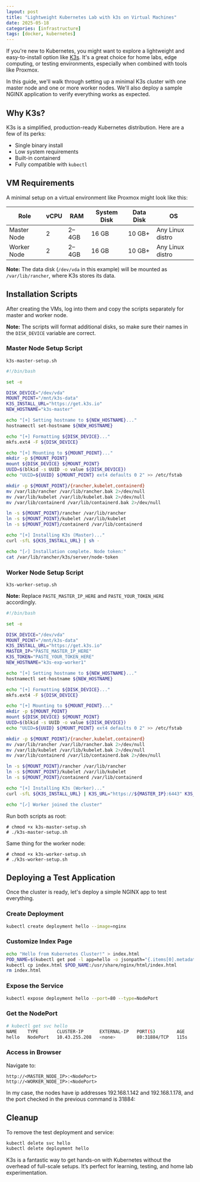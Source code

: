 ```yaml
---
layout: post
title: "Lightweight Kubernetes Lab with k3s on Virtual Machines"
date: 2025-05-18
categories: [infrastructure]
tags: [docker, kubernetes]
---
```


If you're new to Kubernetes, you might want to explore a lightweight and easy-to-install option like [K3s](https://k3s.io/). It's a great choice for home labs, edge computing, or testing environments, especially when combined with tools like Proxmox.

In this guide, we'll walk through setting up a minimal K3s cluster with one master node and one or more worker nodes. We'll also deploy a sample NGINX application to verify everything works as expected.

## Why K3s?

K3s is a simplified, production-ready Kubernetes distribution. Here are a few of its perks:

- Single binary install
- Low system requirements
- Built-in containerd
- Fully compatible with `kubectl`

## VM Requirements

A minimal setup on a virtual environment like Proxmox might look like this:

| Role         | vCPU | RAM   | System Disk | Data Disk | OS               |
|--------------|------|-------|-------------|-----------|------------------|
| Master Node  | 2    | 2–4GB | 16 GB       | 10 GB+    | Any Linux distro |
| Worker Node  | 2    | 2–4GB | 16 GB       | 10 GB+    | Any Linux distro |

**Note:** The data disk (`/dev/vda` in this example) will be mounted as `/var/lib/rancher`, where K3s stores its data.

## Installation Scripts

After creating the VMs, log into them and copy the scripts separately for master and worker node.

**Note:** The scripts will format additional disks, so make sure their names in the `DISK_DEVICE` variable are correct.

### Master Node Setup Script

`k3s-master-setup.sh`

```bash
#!/bin/bash

set -e

DISK_DEVICE="/dev/vda"
MOUNT_POINT="/mnt/k3s-data"
K3S_INSTALL_URL="https://get.k3s.io"
NEW_HOSTNAME="k3s-master"

echo "[+] Setting hostname to ${NEW_HOSTNAME}..."
hostnamectl set-hostname ${NEW_HOSTNAME}

echo "[+] Formatting ${DISK_DEVICE}..."
mkfs.ext4 -F ${DISK_DEVICE}

echo "[+] Mounting to ${MOUNT_POINT}..."
mkdir -p ${MOUNT_POINT}
mount ${DISK_DEVICE} ${MOUNT_POINT}
UUID=$(blkid -s UUID -o value ${DISK_DEVICE})
echo "UUID=${UUID} ${MOUNT_POINT} ext4 defaults 0 2" >> /etc/fstab

mkdir -p ${MOUNT_POINT}/{rancher,kubelet,containerd}
mv /var/lib/rancher /var/lib/rancher.bak 2>/dev/null
mv /var/lib/kubelet /var/lib/kubelet.bak 2>/dev/null
mv /var/lib/containerd /var/lib/containerd.bak 2>/dev/null

ln -s ${MOUNT_POINT}/rancher /var/lib/rancher
ln -s ${MOUNT_POINT}/kubelet /var/lib/kubelet
ln -s ${MOUNT_POINT}/containerd /var/lib/containerd

echo "[+] Installing K3s (Master)..."
curl -sfL ${K3S_INSTALL_URL} | sh -

echo "[✓] Installation complete. Node token:"
cat /var/lib/rancher/k3s/server/node-token
```

### Worker Node Setup Script

`k3s-worker-setup.sh` 

**Note:** Replace `PASTE_MASTER_IP_HERE` and `PASTE_YOUR_TOKEN_HERE` accordingly.

```bash
#!/bin/bash

set -e

DISK_DEVICE="/dev/vda"
MOUNT_POINT="/mnt/k3s-data"
K3S_INSTALL_URL="https://get.k3s.io"
MASTER_IP="PASTE_MASTER_IP_HERE"
K3S_TOKEN="PASTE_YOUR_TOKEN_HERE"
NEW_HOSTNAME="k3s-exp-worker1"

echo "[+] Setting hostname to ${NEW_HOSTNAME}..."
hostnamectl set-hostname ${NEW_HOSTNAME}

echo "[+] Formatting ${DISK_DEVICE}..."
mkfs.ext4 -F ${DISK_DEVICE}

echo "[+] Mounting to ${MOUNT_POINT}..."
mkdir -p ${MOUNT_POINT}
mount ${DISK_DEVICE} ${MOUNT_POINT}
UUID=$(blkid -s UUID -o value ${DISK_DEVICE})
echo "UUID=${UUID} ${MOUNT_POINT} ext4 defaults 0 2" >> /etc/fstab

mkdir -p ${MOUNT_POINT}/{rancher,kubelet,containerd}
mv /var/lib/rancher /var/lib/rancher.bak 2>/dev/null
mv /var/lib/kubelet /var/lib/kubelet.bak 2>/dev/null
mv /var/lib/containerd /var/lib/containerd.bak 2>/dev/null

ln -s ${MOUNT_POINT}/rancher /var/lib/rancher
ln -s ${MOUNT_POINT}/kubelet /var/lib/kubelet
ln -s ${MOUNT_POINT}/containerd /var/lib/containerd

echo "[+] Installing K3s (Worker)..."
curl -sfL ${K3S_INSTALL_URL} | K3S_URL="https://${MASTER_IP}:6443" K3S_TOKEN="${K3S_TOKEN}" sh -

echo "[✓] Worker joined the cluster"
```

Run both scripts as root:

```
# chmod +x k3s-master-setup.sh
# ./k3s-master-setup.sh
```

Same thing for the worker node:

```
# chmod +x k3s-worker-setup.sh
# ./k3s-worker-setup.sh
```

## Deploying a Test Application

Once the cluster is ready, let's deploy a simple NGINX app to test everything.

### Create Deployment

```bash
kubectl create deployment hello --image=nginx
```

### Customize Index Page

```bash
echo "Hello from Kubernetes Cluster!" > index.html
POD_NAME=$(kubectl get pod -l app=hello -o jsonpath="{.items[0].metadata.name}")
kubectl cp index.html $POD_NAME:/usr/share/nginx/html/index.html
rm index.html
```

### Expose the Service

```bash
kubectl expose deployment hello --port=80 --type=NodePort
```

### Get the NodePort

```bash
# kubectl get svc hello
NAME    TYPE       CLUSTER-IP      EXTERNAL-IP   PORT(S)        AGE
hello   NodePort   10.43.255.208   <none>        80:31884/TCP   115s
```

### Access in Browser

Navigate to:

```
http://<MASTER_NODE_IP>:<NodePort>
http://<WORKER_NODE_IP>:<NodePort>
```

In my case, the nodes have ip addresses 192.168.1.142 and 192.168.1.178, and the port checked in the previous command is 31884:

## Cleanup

To remove the test deployment and service:

```bash
kubectl delete svc hello
kubectl delete deployment hello
```

K3s is a fantastic way to get hands-on with Kubernetes without the overhead of full-scale setups. It’s perfect for learning, testing, and home lab experimentation.
